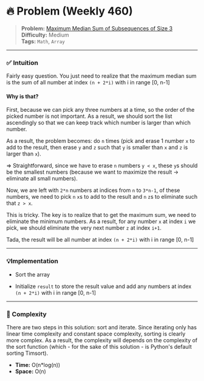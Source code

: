 # 🔥 Problem (Weekly 460)

> **Problem:** [Maximum Median Sum of Subsequences of Size 3](https://leetcode.com/contest/weekly-contest-460/problems/maximum-median-sum-of-subsequences-of-size-3/)<br />
> **Difficulty:** Medium<br/>
> **Tags:** `Math`, `Array`

---

### ✅ Intuition

Fairly easy question. You just need to realize that the maximum median sum is the sum of all number at index `(n + 2*i)` with i in range [0, n-1]

#### Why is that?

First, because we can pick any three numbers at a time, so the order of the picked number is not important. As a result, we should sort the list ascendingly so that we can keep track which number is larger than which number.

As a result, the problem becomes: do `n` times (pick and erase 1 number `x` to add to the result, then erase `y` and `z` such that `y` is smaller than `x` and `z` is larger than `x`).

=> Straightforward, since we have to erase `n` numbers `y < x`, these `y`s should be the smallest numbers (because we want to maximize the result -> eliminate all small numbers).

Now, we are left with `2*n` numbers at indices from `n` to `3*n-1`, of these numbers, we need to pick `n` `x`s to add to the result and `n` `z`s to eliminate such that `z > x`.

This is tricky. The key is to realize that to get the maximum sum, we need to eliminate the minimum numbers. As a result, for any number `x` at index `i` we pick, we should eliminate the very next number `z` at index `i+1`.

Tada, the result will be  all number at index `(n + 2*i)` with i in range [0, n-1]

---

### 💡Implementation

- Sort the array

- Initialize `result` to store the result value and add any numbers at index `(n + 2*i)` with i in range [0, n-1]

---

### 🧪 Complexity

There are two steps in this solution: sort and iterate. Since iterating only has linear time complexity and constant space complexity, sorting is clearly more complex. As a result, the complexity will depends on the complexity of the sort function (which - for the sake of this solution - is Python's default sorting Timsort).

- **Time:** O(n*log(n))
- **Space:** O(n)